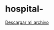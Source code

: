 # hospital-
<a href="https://github.com/dalunaaaa/hospital-/raw/refs/heads/main/src/Descargas/hospital-.jar" download="hospital-.jar">Descargar mi archivo</a>